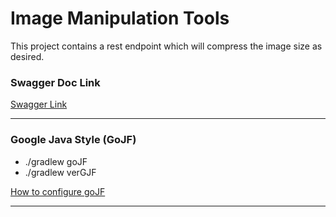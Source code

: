# Image Manipulation Tools

This project contains a rest endpoint which will compress the image size as desired.

### Swagger Doc Link 
[Swagger Link]("http://localhost:8080/swagger-ui/index.html")

---------
### Google Java Style (GoJF)
- ./gradlew goJF
- ./gradlew verGJF

[How to configure goJF]("https://medium.com/@alexprut/integrate-google-java-style-guide-in-a-java-project-567abb6d7987")

---------

